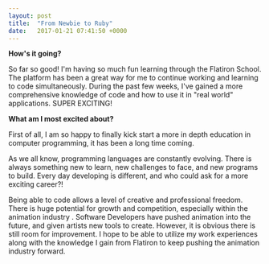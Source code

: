 ```yaml
---
layout: post
title:  "From Newbie to Ruby"
date:   2017-01-21 07:41:50 +0000
---
```


**How's it going?**

So far so good! I'm having so much fun learning through the Flatiron School. The platform has been a great way for me to continue working and learning to code simultaneously. During the past few weeks, I've gained a more comprehensive knowledge of code and how to use it in "real world" applications. SUPER EXCITING! 

**What am I most excited about?**

First of all, I am so happy to finally kick start a more in depth education in computer programming, it has been a long time coming. 

As we all know, programming languages are constantly evolving. There is always something new to learn, new challenges to face, and new programs to build. Every day developing is different, and who could ask for a more exciting career?!

Being able to code allows a level of creative and professional freedom. There is huge potential for growth and competition, especially within the animation industry . Software Developers have pushed animation into the future, and given artists new tools to create. However, it is obvious there is still room for improvement. I hope to be able to utilize my work experiences along with the knowledge I gain from Flatiron to keep pushing the animation industry forward. 


